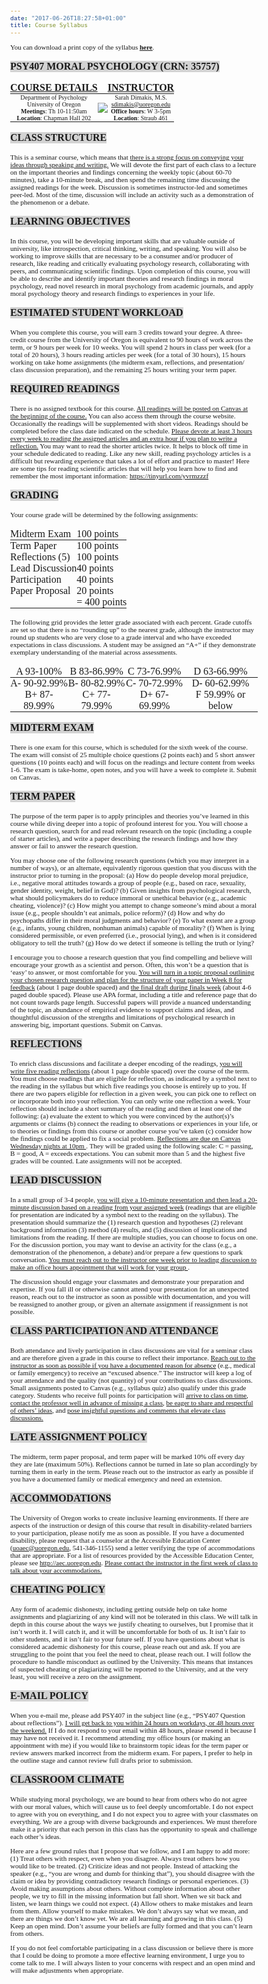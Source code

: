 ```yaml
---
date: "2017-06-26T18:27:58+01:00"
title: Course Syllabus 
---
```

<style>

@import url('https://fonts.googleapis.com/css2?family=Courier+Prime:wght@700&family=Crimson+Pro:wght@200&family=Patua+One&display=swap');

h1{
font-family:'Patua One', cursive;
}

body{
font-family: 'Crimson Pro', serif;
font-size: 11px;
}

.pattern span {
    margin-left: 0.125rem;
    font-size: 12px;
}

.library-desc {
    font-size: 11px;
}


.my-smaller-font{
font-size: 10px;
}

.heatMap {
}
.heatMap th {
background: #D3D3D3;
word-wrap: break-word;
text-align: center;

}


.noBold th {
word-wrap: break-word;
text-align: center;
font-weight:normal;
border: 0px;
    padding: 3px;

}

.noBold td {
  border: 0px;
      padding: 3px;

}

.noBorders {
}
.noBorders th {
word-wrap: break-word;
text-align: center;
font-weight:normal;
border: 0px;
padding: 0px;

}

.noBorders td {
  border: 0px;
  padding: 0px;

}


</style>
You can download a print copy of the syllabus [<u><b>here</b></u>](/pdf/SPRING2022_Moral_Psychology_Syllabus.pdf).


<div class="noBorders">

<div class="heatMap">

|**PSY407 MORAL PSYCHOLOGY (CRN: 35757)**|
|:-:|
</div>

|<u>**COURSE DETAILS**</u>||<u>**INSTRUCTOR**</u>|
|:--------:|:-------:|:-------:|
|<div class="my-smaller-font"> Department of Psychology <br> University of Oregon <br> **Meetings**: Th 10-11:50am <br> **Location**: Chapman Hall 202 </div>| ![](/my_images/trolley.jpg)| <div class="my-smaller-font">Sarah Dimakis, M.S. <br> sdimakis@uoregon.edu <br> **Office hours**: W 3-5pm <br> **Location**: Straub 461 </div>|

<div>

<div class="heatMap">

|**CLASS STRUCTURE**|
|:-:|
</div>

  This is a seminar course, which means that <u>there is a strong focus on conveying your ideas through speaking and writing.</u> We will devote the first part of each class to a lecture on the important theories and findings concerning the weekly topic (about 60-70 minutes), take a 10-minute break, and then spend the remaining time discussing the assigned readings for the week. Discussion is sometimes instructor-led and sometimes peer-led. Most of the time, discussion will include an activity such as a demonstration of the phenomenon or a debate.

<div class="heatMap">

|**LEARNING OBJECTIVES**|
|:-:|
</div>

In this course, you will be developing important skills that are valuable outside of university, like introspection, critical thinking, writing, and speaking. You will also be working to improve skills that are necessary to be a consumer and/or producer of research, like reading and critically evaluating psychology research, collaborating with peers, and communicating scientific findings. Upon completion of this course, you will be able to describe and identify important theories and research findings in moral psychology, read novel research in moral psychology from academic journals, and apply moral psychology theory and research findings to experiences in your life. 


<div class="heatMap">

|**ESTIMATED STUDENT WORKLOAD**|
|:-:|
</div>

When you complete this course, you will earn 3 credits toward your degree. A three-credit course from the University of Oregon is equivalent to 90 hours of work across the term, or 9 hours per week for 10 weeks. You will spend 2 hours in class per week (for a total of 20 hours), 3 hours reading articles per week (for a total of 30 hours), 15 hours working on take home assignments (the midterm exam, reflections, and  presentation/ class discussion preparation), and the remaining 25 hours writing your term paper. 

<div class="heatMap">

|**REQUIRED READINGS**|
|:-:|
</div>

There is no assigned textbook for this course. <u>All readings will be posted on Canvas at the beginning of the course.</u> You can also access them through the course website. Occasionally the readings will be supplemented with short videos. Readings should be completed before the class date indicated on the schedule. <u>Please devote at least 3 hours every week to reading the assigned articles and an extra hour if you plan to write a reflection.</u> You may want to read the shorter articles twice. It helps to block off time in your schedule dedicated to reading. Like any new skill, reading psychology articles is a difficult but rewarding experience that takes a lot of effort and practice to master! Here are some tips for reading scientific articles that will help you learn how to find and remember the most important information: https://tinyurl.com/yvrmzzzf 

<div class="heatMap">

|**GRADING**|
|:-:|
</div>

Your course grade will be determined by the following assignments: 

<div class="noBorders">

||Midterm Exam|100 points||
|:-|:-|:-|:-|
||Term Paper|100 points||
||Reflections (5)|100 points||
||Lead Discussion|40 points||
||Participation|40 points||
||Paper Proposal|20 points||
|||= 400 points||
</div>

The following grid provides the letter grade associated with each percent. Grade cutoffs are set so that there is no “rounding up” to the nearest grade, although the instructor may round up students who are very close to a grade interval and who have exceeded expectations in class discussions. A student may be assigned an “A+” if they demonstrate exemplary understanding of the material across assessments.

<div class="noBold">

|A 93-100%|		B 83-86.99%|		C 73-76.99%| 		D 63-66.99%| 
|:--:|:--:|:--:|:--:|
|A- 90-92.99% |		B- 80-82.99% |		C- 70-72.99% |D- 60-62.99% |
B+ 87-89.99% |C+ 77-79.99%| 		D+ 67-69.99% |	F 59.99% or below |
</div>

<div class="heatMap">

|**MIDTERM EXAM**|
|:-:|
</div>

There is one exam for this course, which is scheduled for the sixth week of the course. The exam will consist of 25 multiple choice questions (2 points each) and 5 short answer questions (10 points each) and will focus on the readings and lecture content from weeks 1-6. The exam is take-home, open notes, and you will have a week to complete it. Submit on Canvas.

<div class="heatMap">

|**TERM PAPER**|
|:-:|
</div>

The purpose of the term paper is to apply principles and theories you’ve learned in this course while diving deeper into a topic of profound interest for you. You will choose a research question, search for and read relevant research on the topic (including a couple of starter articles), and write a paper describing the research findings and how they answer or fail to answer the research question. 

You may choose one of the following research questions (which you may interpret in a number of ways), or an alternate, equivalently rigorous question that you discuss with the instructor prior to turning in the proposal: (a) How do people develop moral prejudice, i.e., negative moral attitudes towards a group of people (e.g., based on race, sexuality, gender identity, weight, belief in God)? (b) Given insights from psychological research, what should policymakers do to reduce immoral or unethical behavior (e.g., academic cheating, violence)? (c) How might you attempt to change someone’s mind about a moral issue (e.g., people shouldn’t eat animals, police reform)? (d) How and why do psychopaths differ in their moral judgments and behavior?  (e) To what extent are a group (e.g., infants, young children, nonhuman animals) capable of morality? (f) When is lying considered permissible, or even preferred (i.e., prosocial lying), and when is it considered obligatory to tell the truth? (g) How do we detect if someone is telling the truth or lying?

I encourage you to choose a research question that you find compelling and believe will encourage your growth as a scientist and person. Often, this won’t be a question that is ‘easy’ to answer, or most comfortable for you. <u>You will turn in a topic proposal outlining your chosen research question and plan for the structure of your paper in Week 8 for feedback</u> (about 1 page double spaced) and <u>the final draft during finals week</u> (about 4-6 paged double spaced). Please use APA format, including a title and reference page that do not count towards page length. Successful papers will provide a nuanced understanding of the topic, an abundance of empirical evidence to support claims and ideas, and thoughtful discussion of the strengths and limitations of psychological research in answering big, important questions. Submit on Canvas.

<div class="heatMap">

|**REFLECTIONS**|
|:-:|
</div>

To enrich class discussions and facilitate a deeper encoding of the readings, <u>you will write five reading reflections</u> (about 1 page double spaced) over the course of the term. You must choose readings that are eligible for reflection, as indicated by a symbol next to the reading in the syllabus but which five readings you choose is entirely up to you. If there are two papers eligible for reflection in a given week, you can pick one to reflect on or incorporate both into your reflection. You can only write one reflection a week. Your reflection should include a short summary of the reading and then at least one of the following: (a) evaluate the extent to which you were convinced by the author(s)’s arguments or claims (b) connect the reading to observations or experiences in your life, or to theories or findings from this course or another course you’ve taken (c) consider how the findings could be applied to fix a social problem. <u>Reflections are due on Canvas Wednesday nights at 10pm </u>. They will be graded using the following scale: C = passing, B = good, A = exceeds expectations. You can submit more than 5 and the highest five grades will be counted. Late assignments will not be accepted. 

<div class="heatMap">

|**LEAD DISCUSSION**|
|:-:|
</div>

In a small group of 3-4 people, <u>you will give a 10-minute presentation and then lead a 20-minute discussion based on a reading from your assigned week</u> (readings that are eligible for presentation are indicated by a symbol next to the reading on the syllabus). The presentation should summarize the (1) research question and hypotheses (2) relevant background information (3) method (4) results, and (5) discussion of implications and limitations from the reading. If there are multiple studies, you can choose to focus on one. For the discussion portion, you may want to devise an activity for the class (e.g., a demonstration of the phenomenon, a debate) and/or prepare a few questions to spark conversation. <u>You must reach out to the instructor one week prior to leading discussion to make an office hours appointment that will work for your group </u>.

The discussion should engage your classmates and demonstrate your preparation and expertise. If you fall ill or otherwise cannot attend your presentation for an unexpected reason, reach out to the instructor as soon as possible with documentation, and you will be reassigned to another group, or given an alternate assignment if reassignment is not possible. 

<div class="heatMap">

|**CLASS PARTICIPATION AND ATTENDANCE**|
|:-:|
</div>

Both attendance and lively participation in class discussions are vital for a seminar class and are therefore given a grade in this course to reflect their importance. <u>Reach out to the instructor as soon as possible if you have a documented reason for absence</u> (e.g., medical or family emergency) to receive an “excused absence.” The instructor will keep a log of your attendance and the quality (not quantity) of your contributions to class discussions. Small assignments posted to Canvas (e.g., syllabus quiz) also qualify under this grade category. Students who receive full points for participation will <u>arrive to class on time</u>, <u>contact the professor well in advance of missing a class</u>, <u>be eager to share and respectful of others’ ideas</u>, and <u>pose insightful questions and comments that elevate class discussions.</u>

<div class="heatMap">

|**LATE ASSIGNMENT POLICY**|
|:-:|
</div>

The midterm, term paper proposal, and term paper will be marked 10% off every day they are late (maximum 50%). Reflections cannot be turned in late so plan accordingly by turning them in early in the term. Please reach out to the instructor as early as possible if you have a documented family or medical emergency and need an extension.

<div class="heatMap">

|**ACCOMMODATIONS**|
|:-:|
</div>
 
The University of Oregon works to create inclusive learning environments. If there are aspects of the instruction or design of this course that result in disability-related barriers to your participation, please notify me as soon as possible. If you have a documented disability, please request that a counselor at the Accessible Education Center (uoaec@uoregon.edu, 541-346-1155) send a letter verifying the type of accommodations that are appropriate. For a list of resources provided by the Accessible Education Center, please see http://aec.uoregon.edu. <u> Please contact the instructor in the first week of class to talk about your accommodations.</u>

<div class="heatMap">

|**CHEATING POLICY**|
|:-:|
</div>


Any form of academic dishonesty, including getting outside help on take home assignments and plagiarizing of any kind will not be tolerated in this class. We will talk in depth in this course about the ways we justify cheating to ourselves, but I promise that it isn’t worth it. I will catch it, and it will be uncomfortable for both of us. It isn’t fair to other students, and it isn’t fair to your future self. If you have questions about what is considered academic dishonesty for this course, please reach out and ask. If you are struggling to the point that you feel the need to cheat, please reach out. I will follow the procedure to handle misconduct as outlined by the University. This means that instances of suspected cheating or plagiarizing will be reported to the University, and at the very least, you will receive a zero on the assignment.

<div class="heatMap">

|**E-MAIL POLICY**|
|:-:|
</div>


When you e-mail me, please add PSY407 in the subject line (e.g., “PSY407 Question about reflections”). <u>I will get back to you within 24 hours on workdays, or 48 hours over the weekend.</u> If I do not respond to your email within 48 hours, please resend it because I may have not received it. I recommend attending my office hours (or making an appointment with me) if you would like to brainstorm topic ideas for the term paper or review answers marked incorrect from the midterm exam. For papers, I prefer to help in the outline stage and cannot review full drafts prior to submission.

<div class="heatMap">

|**CLASSROOM CLIMATE**|
|:-:|
</div>

While studying moral psychology, we are bound to hear from others who do not agree with our moral values, which will cause us to feel deeply uncomfortable. I do not expect to agree with you on everything, and I do not expect you to agree with your classmates on everything. We are a group with diverse backgrounds and experiences. We must therefore make it a priority that each person in this class has the opportunity to speak and challenge each other’s ideas. 

Here are a few ground rules that I propose that we follow, and I am happy to add more: (1) Treat others with respect, even when you disagree. Always treat others how you would like to be treated. (2) Criticize ideas and not people. Instead of attacking the speaker (e.g., “you are wrong and dumb for thinking that”), you should disagree with the claim or idea by providing contradictory research findings or personal experiences. (3) Avoid making assumptions about others. Without complete information about other people, we try to fill in the missing information but fall short. When we sit back and listen, we learn things we could not expect. (4) Allow others to make mistakes and learn from them. Allow yourself to make mistakes. We don’t always say what we mean, and there are things we don’t know yet. We are all learning and growing in this class. (5) Keep an open mind. Don’t assume your beliefs are fully formed and that you can’t learn from others. 

If you do not feel comfortable participating in a class discussion or believe there is more that I could be doing to promote a more effective learning environment, I urge you to come talk to me. I will always listen to your concerns with respect and an open mind and will make adjustments when appropriate.

